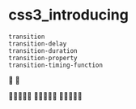 # css3_introducing



    transition
    transition-delay
    transition-duration
    transition-property
    transition-timing-function

:bouquet:
:sheep:


:hibiscus::hibiscus::hibiscus::hibiscus::hibiscus:
:hibiscus::dolphin::dolphin::dolphin::hibiscus:
:hibiscus::hibiscus::hibiscus::hibiscus::hibiscus:




